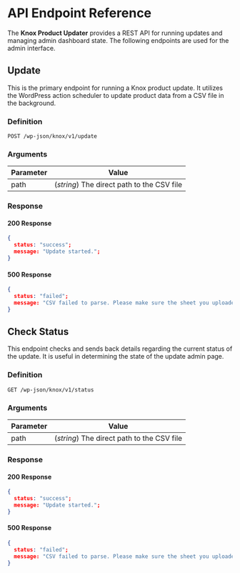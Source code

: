 # API Endpoint Reference
The **Knox Product Updater** provides a REST API for running updates and managing admin dashboard state. The following endpoints are used for the admin interface.

## Update
This is the primary endpoint for running a Knox product update. It utilizes the WordPress action scheduler to update product data from a CSV file in the background.

### Definition
`POST /wp-json/knox/v1/update`

### Arguments
| Parameter | Value                                      |
|-----------|--------------------------------------------|
| path      | (*string*) The direct path to the CSV file |

### Response
#### 200 Response
```json
{
  status: "success";
  message: "Update started.";
}
```
#### 500 Response
```json
{
  status: "failed";
  message: "CSV failed to parse. Please make sure the sheet you uploaded is formatted properly and try again.";
}
```

## Check Status
This endpoint checks and sends back details regarding the current status of the update. It is useful in determining the state of the update admin page.

### Definition
`GET /wp-json/knox/v1/status`

### Arguments
| Parameter | Value                                      |
|-----------|--------------------------------------------|
| path      | (*string*) The direct path to the CSV file |

### Response
#### 200 Response
```json
{
  status: "success";
  message: "Update started.";
}
```
#### 500 Response
```json
{
  status: "failed";
  message: "CSV failed to parse. Please make sure the sheet you uploaded is formatted properly and try again.";
}
```